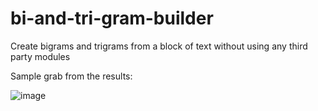 # bi-and-tri-gram-builder
Create bigrams and trigrams from a block of text without using any third party modules

Sample grab from the results: 

![image](https://user-images.githubusercontent.com/31891933/114146980-20938f80-9910-11eb-9472-edfaaf863b28.png)
